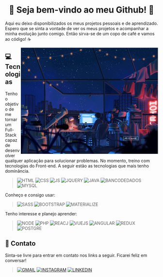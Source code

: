 <h1 align="center"> 🦚 Seja bem-vindo ao meu Github! 🦚</h1>
<p>
   Aqui eu deixo disponibilizados os meus projetos pessoais e de aprendizado. Espero que se sinta a vontade de ver os meus projetos e acompanhar a minha       evolução junto comigo. Então sirva-se de um copo de café e vamos ao código! ☕
</p>
<img align="right" height="350em" margin-right="20px" src="https://github.com/CipherCrow/CipherCrow/blob/main/Github-darkmode-img.gif?raw=true"/>

## 💻 Tecnologias 
Tenho o objetivo de me tornar um Full-Stack capaz de desenvolver qualquer aplicação para solucionar problemas. No momento, treino com tecnologias do Front-end. A seguir estão as tecnologias que mais tenho dominância.
>![HTML](https://img.shields.io/badge/HTML5-E34F26?style=for-the-badge&logo=html5&logoColor=white)
>![CSS](https://img.shields.io/badge/CSS3-1572B6?style=for-the-badge&logo=css3&logoColor=white)
>![JS](https://img.shields.io/badge/JavaScript-323330?style=for-the-badge&logo=javascript&logoColor=F7DF1E)
>![JQUERY](https://img.shields.io/badge/jQuery-0769AD?style=for-the-badge&logo=jquery&logoColor=white)
>![JAVA](https://img.shields.io/badge/Java-ED8B00?style=for-the-badge&logo=java&logoColor=white)
>![BANCODEDADOS](https://img.shields.io/badge/SQL_Banco_de_dados-07405E?style=for-the-badge&logo=sqlite&logoColor=white)
>![MYSQL](https://img.shields.io/badge/MySQL-00000F?style=for-the-badge&logo=mysql&logoColor=white)

Conheço e consigo usar:
>![SASS](https://img.shields.io/badge/Sass-CC6699?style=for-the-badge&logo=sass&logoColor=white)
>![BOOTSTRAP](https://img.shields.io/badge/Bootstrap-563D7C?style=for-the-badge&logo=bootstrap&logoColor=white)
>![MATERIALIZE](https://img.shields.io/badge/MaterializeCss-ee6e73?style=for-the-badge&logo=css3&logoColor=white)

Tenho interesse e planejo aprender:
>![NODE](https://img.shields.io/badge/Node.js-43853D?style=for-the-badge&logo=node.js&logoColor=white)
>![PHP](https://img.shields.io/badge/PHP-777BB4?style=for-the-badge&logo=php&logoColor=white)
>![REACJ](https://img.shields.io/badge/React-20232A?style=for-the-badge&logo=react&logoColor=61DAFB)
>![VUEJS](https://img.shields.io/badge/Vue.js-35495E?style=for-the-badge&logo=vue.js&logoColor=4FC08D)
>![ANGULAR](https://img.shields.io/badge/Angular-DD0031?style=for-the-badge&logo=angular&logoColor=white)
>![REDUX](https://img.shields.io/badge/Redux-593D88?style=for-the-badge&logo=redux&logoColor=white)
>![POSTGRE](https://img.shields.io/badge/PostgreSQL-316192?style=for-the-badge&logo=postgresql&logoColor=white)

## 📱 Contato
Sinta-se livre para entrar em contato nos links a seguir. Ficarei feliz em conversar!
>[![GMAIL](https://img.shields.io/badge/Gmail-D14836?style=for-the-badge&logo=gmail&logoColor=white)](mailto:jonastorquatro@gmail.com)
>[![INSTAGRAM](https://img.shields.io/badge/Instagram-E4405F?style=for-the-badge&logo=instagram&logoColor=white)](https://www.instagram.com/jtonoquarto/)
>[![LINKEDIN](https://img.shields.io/badge/LinkedIn-0077B5?style=for-the-badge&logo=linkedin&logoColor=white)](https://www.linkedin.com/in/jonastorquatro/)
